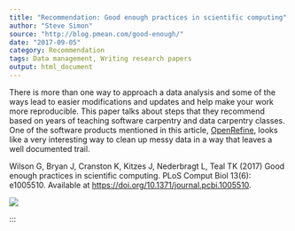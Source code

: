 ```yaml
---
title: "Recommendation: Good enough practices in scientific computing"
author: "Steve Simon"
source: "http://blog.pmean.com/good-enough/"
date: "2017-09-05"
category: Recommendation
tags: Data management, Writing research papers
output: html_document
---
```


There is more than one way to approach a data analysis and some of the
ways lead to easier modifications and updates and help make your work
more reproducible. This paper talks about steps that they recommend
based on years of teaching software carpentry and data carpentry
classes. One of the software products mentioned in this article,
[OpenRefine](../openrefine/index.html), looks like a very interesting
way to clean up messy data in a way that leaves a well documented
trail.

<!---More--->

Wilson G, Bryan J, Cranston K, Kitzes J, Nederbragt L, Teal TK (2017)
Good enough practices in scientific computing. PLoS Comput Biol 13(6):
e1005510. Available at
<https://doi.org/10.1371/journal.pcbi.1005510>.

![](../../../images/good-enough01.png)


:::

